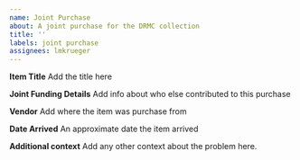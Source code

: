 ```yaml
---
name: Joint Purchase
about: A joint purchase for the DRMC collection
title: ''
labels: joint purchase
assignees: lmkrueger
---
```


**Item Title**
Add the title here

**Joint Funding Details**
Add info about who else contributed to this purchase

**Vendor**
Add where the item was purchase from

**Date Arrived**
An approximate date the item arrived

**Additional context**
Add any other context about the problem here.
